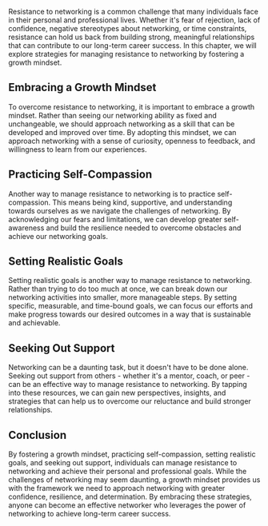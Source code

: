 
Resistance to networking is a common challenge that many individuals face in their personal and professional lives. Whether it's fear of rejection, lack of confidence, negative stereotypes about networking, or time constraints, resistance can hold us back from building strong, meaningful relationships that can contribute to our long-term career success. In this chapter, we will explore strategies for managing resistance to networking by fostering a growth mindset.

Embracing a Growth Mindset
--------------------------

To overcome resistance to networking, it is important to embrace a growth mindset. Rather than seeing our networking ability as fixed and unchangeable, we should approach networking as a skill that can be developed and improved over time. By adopting this mindset, we can approach networking with a sense of curiosity, openness to feedback, and willingness to learn from our experiences.

Practicing Self-Compassion
--------------------------

Another way to manage resistance to networking is to practice self-compassion. This means being kind, supportive, and understanding towards ourselves as we navigate the challenges of networking. By acknowledging our fears and limitations, we can develop greater self-awareness and build the resilience needed to overcome obstacles and achieve our networking goals.

Setting Realistic Goals
-----------------------

Setting realistic goals is another way to manage resistance to networking. Rather than trying to do too much at once, we can break down our networking activities into smaller, more manageable steps. By setting specific, measurable, and time-bound goals, we can focus our efforts and make progress towards our desired outcomes in a way that is sustainable and achievable.

Seeking Out Support
-------------------

Networking can be a daunting task, but it doesn't have to be done alone. Seeking out support from others - whether it's a mentor, coach, or peer - can be an effective way to manage resistance to networking. By tapping into these resources, we can gain new perspectives, insights, and strategies that can help us to overcome our reluctance and build stronger relationships.

Conclusion
----------

By fostering a growth mindset, practicing self-compassion, setting realistic goals, and seeking out support, individuals can manage resistance to networking and achieve their personal and professional goals. While the challenges of networking may seem daunting, a growth mindset provides us with the framework we need to approach networking with greater confidence, resilience, and determination. By embracing these strategies, anyone can become an effective networker who leverages the power of networking to achieve long-term career success.
